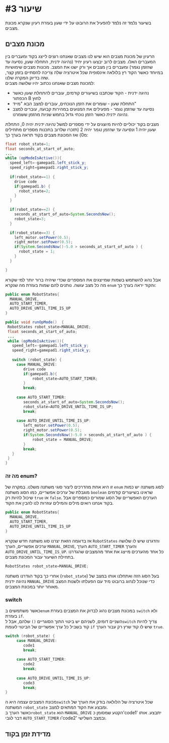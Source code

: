 # שיעור #3 
בשיעור נלמד זה נלמד להפעיל את הרובוט על ידי שעון בעזרת רעיון שנקרא מכונת מצבים.  
## מכונת מצבים 
הרעיון של מכונת מצבים הוא שיש לנו מצבים שאנחנו רוצים לייצג בקוד ומעברים בין המעברים האלו. מצבים לרוב יבצעו רעיון יחיד (נהיגה ידנית, התחלה שעון, נסיעה עד שהזמן נגמר) ומעברים בין מצבים אך ורק ישנו את המצב. מכונות מצבים שימושיות במיוחד כאשר הקוד רץ בלולאה אינסופית שכל איטרציה שלה צריכה להסתיים בזמן קצר, שזה בדיוק המקרה שלנו.  
למכונת מצבים שאנחנו נכתוב יהיו שלושה מצבים:  
  * נהיגה ידנית - הקוד שכתבנו בשיעורים קודמים, עוברים ל*התחלת שעון* כאשר הכפתור B לחוץ  
  * התחלת שעון - שומרים את הזמן הנוכחים, עוברים למצב הבא "מייד"  
  * נסיעה עד שהזמן נגמר - מפעילים את המנועים במהירות קבועה, עוברים למצב *נהיגה ידנית* כאשר הזמן נוכחי גדול בחמש שניות מהזמן ששמרנו.
    
 מצבים בקוד יכוליים להיות מיוצגים על ידי מספרים למשל *נהיגה ידנית* יהיה 0, *התחלת שעון* יהיה 1 ו*נסיעה עד שהזמן נגמר* יהיה 2 (תזכרו שלרוב בתכנות מספרים מתחילים מ0) ואז המכונת מצבים בקוד תראה בערך כך:
```java
float robot_state=1;
float seconds_at_start_of_auto;
...
while (opModeIsActive()){
  speed_left=-gamepad1.left_stick_y;
  speed_right=gamepad1.right_stick_y;
 
  if(robot_state==1) {
    drive code
    if(gamepad1.b) {
      robot_state=2;
    }
  }

  if(robot_state==2) {
    seconds_at_start_of_auto=System.SecondsNow();
    robot_state=3;
  }

  if(robot_state==3) {
    left_motor.setPower(0.5);
    right_motor.setPower(0.5);
    if(System.SecondsNow()-5.0 > seconds_at_start_of_auto ) {
      robot_state = 1;
    }
  }

}
```
 אבל נהוג להשתמש בשמות שמייצגים את המספרים שכדי שיהיה ברור יותר למי שקורא מה כל מצב עושה. נותנים להם שמות בעזרת מה שנקרא `enum` והקוד יראה בערך כך:  
 ```java
public enum RobotStates{
   MANUAL_DRIVE,
   AUTO_START_TIMER,
   AUTO_DRIVE_UNTIL_TIME_IS_UP
} 

public void runOpMode()  {
  RobotStates robot_state=MANUAL_DRIVE;
  float seconds_at_start_of_auto;
  ...
  while (opModeIsActive()){
    speed_left=-gamepad1.left_stick_y;
    speed_right=gamepad1.right_stick_y;
   
    switch (robot_state) {
      case MANUAL_DRIVE:
         drive code
         if(gamepad1.b){
             robot_state=AUTO_START_TIMER;
         }
         break;
  
      case AUTO_START_TIMER:
         seconds_at_start_of_auto=System.SecondsNow();
         robot_state=AUTO_DRIVE_UNTIL_TIME_IS_UP;
         break;
  
      case AUTO_DRIVE_UNTIL_TIME_IS_UP:
         left_motor.setPower(0.5);
         right_motor.setPower(0.5);
         if(System.SecondsNow()-5.0 > seconds_at_start_of_auto ) {
             robot_state = MANUAL_DRIVE;
         }
         break;
    }
  }
}
```
  
### מה זה enum?  
  
זו היא אחת  מהדרכים ליצור סוגי משתנה משלנו. במקרה של `enum` לסוג משתנה יש כמות מוגבלת של ערכים אפשריים, כמו הסוג משתנה `boolean` שראינו בשיעורים קודמים שיכול להיות רק `true` או `false`. הערכים האפשריים של הסוג שמורים כמספרים אבל בקוד אנחנו רואים מילים והמילים עוזרות לנו להבין את הקוד.  


 ```java
public enum RobotStates{
   MANUAL_DRIVE,
   AUTO_START_TIMER,
   AUTO_DRIVE_UNTIL_TIME_IS_UP
}
```  

 אז בדוגמה הזאת יצרנו סוג משתנה חדש שנקרא `RobotStates` והדגרנו שיש לו שלושה ערכים אפשריים, הערך `MANUAL_DRIVE`, הערך `AUTO_START_TIMER` והערך `AUTO_DRIVE_UNTIL_TIME_IS_UP`. כל אחד מהערכים מייצג את אחד מהמצבים שהגדרנו בתחילת השיעור עבור המכונת מצבים.  
   
   
 ```java
 RobotStates robot_state=MANUAL_DRIVE;
```
 אחרי כך בקוד הגדרנו משתנה (`robot_state`) בעל הסוג הזה ואתחלנו אותו במצב של נהיגה ידנית `MANUAL_DRIVE` כדי שנוכל לנהוג ברובוט מיד עם הפעלתו ולשנות המצב מאוחר יותר במכונת המצבים.  
    
 ### &#x200f;switch
   
 כאשר משתמשים ב`enum` במכונת מצבים נהוג לבדוק את המצבים  בעזרת `switch` ולא בעזרת `if`.  
 השניים דומים, לשניהם יש ביטוי התוך הסוגריים `()` שלהם, אבל ל`switch` צריך להיות קוד בשביל כל ערך אפשריים של הביטוי לעומת `if` שיש לו קוד שרץ רק עבור הערך `true`.  
 
 ```java  
switch (robot_state) {
      case MANUAL_DRIVE:
         code1
         break;
  
      case AUTO_START_TIMER:
         code2
         break;
  
      case AUTO_DRIVE_UNTIL_TIME_IS_UP:
         code3
         break;
}
```
  
מכונת המצבים עצמה היא ה`switch` שכל איטרציה של הלולאה בודק את הערך של המשתנה `robot_state` ומבצע את הקוד המתאים למצב.  
כאשר הערך ב`robot_state` הוא `MANUAL_DRIVE` הקטע שמסומן כ'code1' יתבצע. אותו דבר לגבי `AUTO_START_TIMER` ו'code2' ובמצב השלישי.  

  ## מדידת זמן בקוד




<!--
<details>
<summary dir="rtl">הגדרת משתנה חדש</summary>  
    
```java  
public void runOpMode()  {  
           
    DcMotor left_motor;
    DcMotor right_motor;
    float speed_left;
    float speed_right;
    boolean slow_robot; // המשתנה שיכיל את הערך מהכפתור 
    ...
    
}
```  
</details>  
-->
